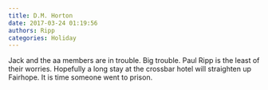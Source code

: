 ```yaml
---
title: D.M. Horton
date: 2017-03-24 01:19:56
authors: Ripp
categories: Holiday
---
```


 Jack and the aa members are in trouble. Big trouble. Paul Ripp is the least of their worries. Hopefully a long stay at the crossbar hotel will straighten up Fairhope. It is time someone went to prison.